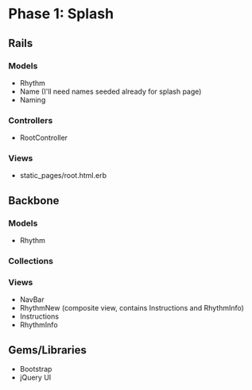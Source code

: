 # Phase 1: Splash

## Rails
### Models
* Rhythm
* Name (I'll need names seeded already for splash page)
* Naming

### Controllers
* RootController

### Views
* static_pages/root.html.erb

## Backbone
### Models
* Rhythm

### Collections

### Views
* NavBar
* RhythmNew (composite view, contains Instructions and RhythmInfo)
* Instructions
* RhythmInfo

## Gems/Libraries
* Bootstrap
* jQuery UI
